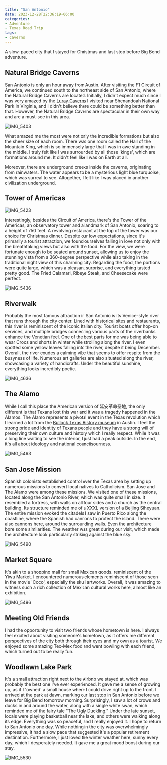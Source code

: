 ```yaml
---
title: "San Antonio"
date: 2023-12-28T22:36:19-06:00
categories:
- Adventure
- Texas Road Trip
tags:
- caverns
---
```


A slow-paced city that I stayed for Christmas and last stop before Big Bend adventure.

## Natural Bridge Caverns

San Antonio is only an hour away from Austin. After visiting the F1 Circuit of America, we continued south to the northeast side of San Antonio, where the Natural Bridge Caverns are located. Initially, I didn't expect much since I was very amazed by the [Luray Caverns](/posts/2022-11-25-shenandoah-national-park.md/#day-3-luray-caverns--skyline-drive) I visited near Shenandoah National Park in Virginia, and I didn't believe there could be something better than that. However, the Natural Bridge Caverns are spectacular in their own way and are a must-see in this area.

![IMG_5403](IMG_5403.jpg)

What amazed me the most were not only the incredible formations but also the sheer size of each room. There was one room called the Hall of the Mountain King, which is so immensely large that I was in awe standing in the middle. I truly felt like I was surrounded by all those 'kings', which are formations around me. It didn't feel like I was on Earth at all.

Moreover, there are underground creeks inside the caverns, originating from rainwaters. The water appears to be a mysterious light blue turquoise, which was surreal to see. Altogether, I felt like I was placed in another civilization underground.

## Tower of Americas

![IMG_5423](IMG_5423.jpg)

Interestingly, besides the Circuit of America, there's the Tower of the Americas, an observatory tower and a landmark of San Antonio, soaring to a height of 750 feet. A revolving restaurant at the top of the tower was our choice for Christmas dinner. Despite our low expectations, since it's primarily a tourist attraction, we found ourselves falling in love not only with the breathtaking views but also with the food. For the view, we were fortunate enough to be seated around sunset, allowing us to enjoy the stunning vista from a 360-degree perspective while also taking in the traditional night view of this charming city. Regarding the food, the portions were quite large, which was a pleasant surprise, and everything tasted pretty good. The Fried Calamari, Ribeye Steak, and Cheesecake were perfect.

![IMG_5436](IMG_5436.jpg)

## Riverwalk

Probably the most famous attraction in San Antonio is its Venice-style river that runs through the city center. Lined with historical sites and restaurants, this river is reminiscent of the iconic Italian city. Tourist boats offer hop-on services, and multiple bridges connecting various parts of the riverbanks enhance the Venetian feel. One of the best parts for me was being able to wear Crocs and shorts in winter while strolling along the river. I even spotted some yellow leaves falling into the river, despite it being December. Overall, the river exudes a calming vibe that seems to offer respite from the busyness of life. Numerous art galleries are also situated along the river, showcasing a variety of handicrafts. Under the beautiful sunshine, everything looks incredibly poetic.

![IMG_4636](IMG_4636.jpg)

## The Alamo

While I call this place the American version of 延安革命圣地, the only different is that Texans lost this war and it was a tragedy happened in the Alamos. The Alamo represents a pivotal event in the Texas revolution which I learned a lot from the [Bullock Texas History museum](/posts/2023-12-24-austin/#bullock-texas-state-history-museum) in Austin. I feel the strong pride and identity of Texans people and they have a strong will of preserving their own culture and history which I really respect. While it was a long line waiting to see the interior, I just had a peak outside. In the end, it's all about ideology and national counciisourness.

![IMG_5463](IMG_5463.jpg)

## San Jose Mission

Spanish colonists established control over the Texas area by setting up numerous missions to convert local natives to Catholicism. San Jose and The Alamo were among these missions. We visited one of these missions, located along the San Antonio River, which was quite small in size. It resembled a fortress, with walls on all four sides and a church as the central building. Its structure reminded me of a XXXL version of a Beijing Siheyuan. The entire mission evoked the citadels I saw in Puerto Rico along the coastline, where the Spanish had cannons to protect the island. There were also cannons here, around the surrounding walls. Even the architecture bore some similarities. The weather was great during our visit, which made the architecture look particularly striking against the blue sky.

![IMG_5490](IMG_5490.jpg)

## Market Square

It's akin to a shopping mall for small Mexican goods, reminiscent of the Yiwu Market. I encountered numerous elements reminiscent of those seen in the movie 'Coco', especially the skull artworks. Overall, it was amazing to witness such a rich collection of Mexican cultural works here, almost like an exhibition.

![IMG_5496](IMG_5496.jpg)

## Meeting Old Friends

I had the opportunity to visit two friends whose hometown is here. I always feel excited about visiting someone's hometown, as it offers me different perspectives of the city both through their eyes and my own as a tourist. We enjoyed some amazing Tex-Mex food and went bowling with each friend, which turned out to be really fun.

## Woodlawn Lake Park

It's a small attraction right next to the Airbnb we stayed at, which was probably the best one I've ever experienced. It gave me a sense of growing up, as if I 'owned' a small house where I could drive right up to the front. I arrived at the park at dawn, marking our last stop in San Antonio before we leave for Big Bend tomorrow morning. Surprisingly, I saw a lot of crows and ducks in and around the water, along with a single white swan, which reminded me of the fairy tale "The Ugly Duckling." Under the late sunset, locals were playing basketball near the lake, and others were walking along its edge. Everything was so peaceful, and I really enjoyed it. I hope to return to San Antonio one day. While nothing in the city was overwhelmingly impressive, it had a slow pace that suggested it's a popular retirement destination. Furthermore, I just loved the winter weather here, sunny every day, which I desperately needed. It gave me a great mood boost during our stay.

![IMG_5530](IMG_5530.jpg)

